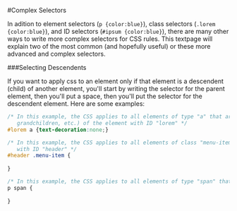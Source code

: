 #Complex Selectors

In adition to element selectors (`p {color:blue}`), class selectors (`.lorem {color:blue}`), and ID selectors (`#ipsum {color:blue}`), there are many other ways to write more complex selectors for CSS rules. This textpage will explain two of the most common (and hopefully useful) or these more advanced and complex selectors.

###Selecting Descendents

If you want to apply css to an element only if that element is a descendent (child) of another element, you'll start by writing the selector for the parent element, then you'll put a space, then you'll put the selector for the descendent element. Here are some examples:

```css
/* In this example, the CSS applies to all elements of type "a" that are descendents (children,
   grandchildren, etc.) of the element with ID "lorem" */
#lorem a {text-decoration:none;}

/* In this example, the CSS applies to all elements of class "menu-item" that are descendents of the element 
   with ID "header" */
#header .menu-item {
  
}

/* In this example, the CSS applies to all elements of type "span" that are descendents of elements of type "p" */
p span {
  
}
```
